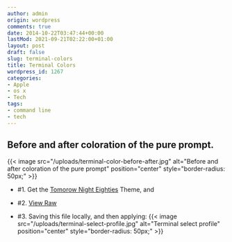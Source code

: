 ```yaml
---
author: admin
origin: wordpress
comments: true
date: 2014-10-22T03:47:44+00:00
lastMod: 2021-09-21T02:22:00+01:00
layout: post
draft: false
slug: terminal-colors
title: Terminal Colors
wordpress_id: 1267
categories:
- Apple
- os x
- Tech
tags:
- command line
- tech
---
```


## Before and after coloration of the pure prompt.
{{< image src="/uploads/terminal-color-before-after.jpg" alt="Before and after coloration of the pure prompt" position="center" style="border-radius: 50px;" >}}

- #1. Get the [Tomorow Night Eighties](https://github.com/chriskempson/tomorrow-theme/blob/master/OS%20X%20Terminal/Tomorrow%20Night%20Eighties.terminal) Theme, and

- #2. [View Raw](https://raw.githubusercontent.com/chriskempson/tomorrow-theme/master/OS%20X%20Terminal/Tomorrow%20Night%20Eighties.terminal)

- #3. Saving this file locally, and then applying:
{{< image src="/uploads/terminal-select-profile.jpg" alt="Terminal select profile" position="center" style="border-radius: 50px;" >}}

